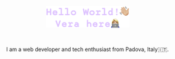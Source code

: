 <p align="center"><a href=""><img alt="Hello World, Vera here." src="./assets/HelloWorld.png" /></a></p>
</br>
<p align="center">I am a web developer and tech enthusiast from Padova, Italy🇮🇹.</p> 
